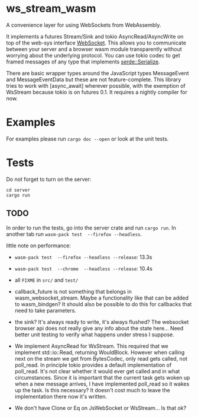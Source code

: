 # ws_stream_wasm

A convenience layer for using WebSockets from WebAssembly.

It implements a futures Stream/Sink and tokio AsyncRead/AsyncWrite on top of the web-sys interface [WebSocket](https://docs.rs/web-sys/0.3.22/web_sys/struct.WebSocket.html). This allows you to communicate between your server and a browser wasm module transparently without worrying about the underlying protocol. You can use tokio codec to get framed messages of any type that implements [serde::Serialize](https://docs.rs/serde/1.0.89/serde/trait.Serialize.html).

There are basic wrapper types around the JavaScript types MessageEvent and MessageEventData but these are not feature-complete.
This library tries to work with [async_await] wherever possible, with the exemption of WsStream because tokio is on futures 0.1. It requires a nightly compiler for now.

# Examples

For examples please run `cargo doc --open` or look at the unit tests.

# Tests

Do not forget to turn on the server:

```
cd server
cargo run
```


## TODO

In order to run the tests, go into the server crate and run `cargo run`. In another tab run `wasm-pack test  --firefox --headless`.

little note on performance:
  - `wasm-pack test  --firefox --headless --release`: 13.3s
  - `wasm-pack test  --chrome  --headless --release`: 10.4s

  - all `FIXME` in `src/` and `test/`

  - callback_future is not something that belongs in wasm_websocket_stream. Maybe a functionality like that can be added to wasm_bindgen? It should also be possible to do this for callbacks that need to take parameters.

  - the sink? It's always ready to write, it's always flushed? The websocket browser api does not really give any info about the state here... Need better unit testing to verify what happens under stress I suppose.

  - We implement AsyncRead for WsStream. This required that we implement std::io::Read, returning WouldBlock. However when calling next on the stream we get from BytesCodec, only read gets called, not poll_read. In principle tokio provides a default implementation of poll_read. It's not clear whether it would ever get called and in what circumstances. Since it is important that the current task gets woken up when a new message arrives, I have implemented poll_read so it wakes up the task. Is this necessary? It doesn't cost much to leave the implementation there now it's written.

  - We don't have Clone or Eq on JsWebSocket or WsStream... Is that ok?


